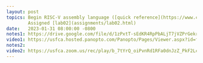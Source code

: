 ```yaml
---
layout: post
topics: Begin RISC-V assembly language ([quick reference](https://www.cl.cam.ac.uk/teaching/1617/ECAD+Arch/files/docs/RISCVGreenCardv8-20151013.pdf))  
        Assigned [lab02](assignments/lab02.html)
date:   2023-01-31 08:00:00 -0800
notes1: https://drive.google.com/file/d/1zPxtT-sEdKR4RpPbALjT7jVZPrGekrcC/view?usp=share_link 
video1: https://usfca.hosted.panopto.com/Panopto/Pages/Viewer.aspx?id=f3199a2e-5964-4508-9c52-af93011bd809 
notes2: 
video2: https://usfca.zoom.us/rec/play/b_7tYrQ_oiPvnRd1RFa0dnJzZ_PkF2LcHGVprKjuEgK-j1K04qY2H6C7vq3GBle-k0YREzQoKir6dYw8.iN1qIMmGsBri_kbD?continueMode=true
---
```

